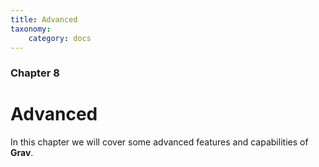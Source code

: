 ```yaml
---
title: Advanced
taxonomy:
    category: docs
---
```


### Chapter 8

# Advanced

In this chapter we will cover some advanced features and capabilities of **Grav**.
